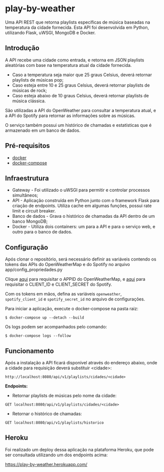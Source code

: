 # play-by-weather

Uma API REST que retorna playlists específicas de música baseadas na temperatura da cidade fornecida. Esta API foi desenvolvida em Python, utilizando Flask, uWSGI, MongoDB e Docker.

## Introdução

A API recebe uma cidade como entrada, e retorna em JSON playlists aleatórias com base na temperatura atual da cidade fornecida.
- Caso a temperatura seja maior que 25 graus Celsius, deverá retornar playlists de músicas pop;
- Caso esteja entre 10 e 25 graus Celsius, deverá retornar playlists de músicas de rock;
- Caso esteja abaixo de 10 graus Celsius, deverá retornar playlists de música clássica.

São utilizadas a API do OpenWeather para consultar a temperatura atual, e a API do Spotify para retornar as informações sobre as músicas.

O serviço também possui um histórico de chamadas e estatísticas que é armazenado em um banco de dados.

## Pré-requisitos

 - [docker](https://docs.docker.com/)
 - [docker-compose](https://docs.docker.com/compose/)

## Infraestrutura

 - Gateway - Foi utilizado o uWSGI para permitir e controlar processos simultâneos;
 - API - Aplicação construída em Python junto com o framework Flask para criação de endpoints. Utiliza cache em algumas funções, possui rate limit e circuit breaker.
 - Banco de dados - Grava o histórico de chamadas da API dentro de um banco MongoDB;
 - Docker - Utiliza dois containers: um para a API e para o serviço web, e outro para o banco de dados.

## Configuração
Após clonar o repositório, será necessário definir as variáveis contendo os tokens das APIs do OpenWeatherMap e do Spotify no arquivo app/config_propriedades.py

Clique [aqui](https://openweathermap.org/appid) para requisitar o APPID do OpenWeatherMap, e [aqui](https://developer.spotify.com/documentation/general/guides/app-settings/#register-your-app) para requisitar o CLIENT_ID e CLIENT_SECRET do Spotify.

Com os tokens em mãos, defina as variáveis ```openweather```, ```spotify_client_id``` e ```spotify_secret_id``` no arquivo de configurações.

Para iniciar a aplicação, execute o docker-compose na pasta raiz:
```
$ docker-compose up --detach --build
```
Os logs podem ser acompanhados pelo comando:  
```
$ docker-compose logs --follow
```
## Funcionamento

Após a instalação a API ficará disponível através do endereço abaixo, onde a cidade para requisição deverá substituir \<cidade\>:

``http://localhost:8080/api/v1/playlists/cidades/<cidade>``

**Endpoints:**

 - Retornar playlists de músicas pelo nome da cidade:
```
GET localhost:8080/api/v1/playlists/cidades/<cidade>
```
 - Retornar o histórico de chamadas:
``` 
GET localhost:8080/api/v1/playlists/historico
```

## Heroku
Foi realizado um deploy dessa aplicação na plataforma Heroku, que pode ser consultada utilizando um dos endpoints acima:

https://play-by-weather.herokuapp.com/

